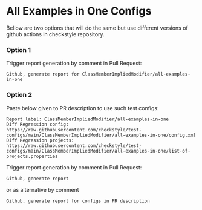 # All Examples in One Configs

Bellow are two options that will do the same but use different versions
of github actions in checkstyle repository.


### Option 1
Trigger report generation by comment in Pull Request:
```
Github, generate report for ClassMemberImpliedModifier/all-examples-in-one
```

### Option 2

Paste below given to PR description to use such test configs:
```
Report label: ClassMemberImpliedModifier/all-examples-in-one
Diff Regression config: https://raw.githubusercontent.com/checkstyle/test-configs/main/ClassMemberImpliedModifier/all-examples-in-one/config.xml
Diff Regression projects: https://raw.githubusercontent.com/checkstyle/test-configs/main/ClassMemberImpliedModifier/all-examples-in-one/list-of-projects.properties
```

Trigger report generation by comment in Pull Request:
```
Github, generate report
```
or as alternative by comment
```
Github, generate report for configs in PR description
```
